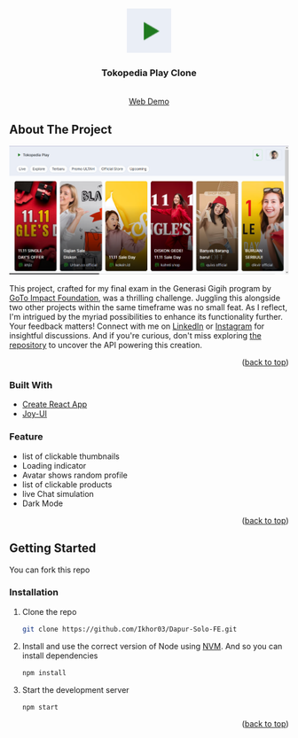 <a name="readme-top"></a>

<!-- PROJECT LOGO -->
<br />
<div align="center">
  <a href="https://github.com/Ikhor03/TokopediaPlay">
    <img src="public/favicon.ico" alt="Logo" width="80" height="80">
  </a>

<h3 align="center">Tokopedia Play Clone</h3>

  <p align="center">
    <br />
    <a href="https://tokopedia-play-dun.vercel.app/">Web Demo</a>
  </p>
</div>

<!-- ABOUT THE PROJECT -->

## About The Project

[![Product Name Screen Shot][product-screenshot]](https://tokopedia-play-dun.vercel.app/)

This project, crafted for my final exam in the Generasi Gigih program by [GoTo Impact Foundation](https://www.goto-impact.org/), was a thrilling challenge. Juggling this alongside two other projects within the same timeframe was no small feat. As I reflect, I'm intrigued by the myriad possibilities to enhance its functionality further. Your feedback matters! Connect with me on [LinkedIn](https://www.linkedin.com/in/imamkhoiri/) or [Instagram](https://www.instagram.com/ikhor03/) for insightful discussions. And if you're curious, don't miss exploring [the repository](https://github.com/Ikhor03/tokpedPlay) to uncover the API powering this creation.

<p align="right">(<a href="#readme-top">back to top</a>)</p>

### Built With

- [Create React App](https://github.com/facebook/create-react-app)
- [Joy-UI](https://mui.com/joy-ui/getting-started/)

### Feature

- list of clickable thumbnails
- Loading indicator
- Avatar shows random profile
- list of clickable products
- live Chat simulation
- Dark Mode

<p align="right">(<a href="#readme-top">back to top</a>)</p>

<!-- GETTING STARTED -->

## Getting Started

You can fork this repo

### Installation

1. Clone the repo
   ```sh
   git clone https://github.com/Ikhor03/Dapur-Solo-FE.git
   ```
2. Install and use the correct version of Node using [NVM](https://github.com/nvm-sh/nvm). And so you can install dependencies
   ```sh
   npm install
   ```
3. Start the development server

   ```sh
   npm start
   ```

<p align="right">(<a href="#readme-top">back to top</a>)</p>

<!-- MARKDOWN LINKS & IMAGES -->
<!-- https://www.markdownguide.org/basic-syntax/#reference-style-links -->

[product-screenshot]: public/tokpedplay-ss.png
[React.js]: https://img.shields.io/badge/React-20232A?style=for-the-badge&logo=react&logoColor=61DAFB
[React-url]: https://reactjs.org/
